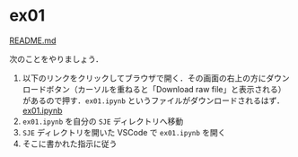 # ex01

[README.md](./README.md)

次のことをやりましょう．

1. 以下のリンクをクリックしてブラウザで開く．その画面の右上の方にダウンロードボタン（カーソルを重ねると「Download raw file」と表示される）があるので押す．`ex01.ipynb` というファイルがダウンロードされるはず．
[ex01.ipynb](./ex01.ipynb)
1. `ex01.ipynb` を自分の `SJE` ディレクトリへ移動
1. `SJE` ディレクトリを開いた VSCode で `ex01.ipynb` を開く
1. そこに書かれた指示に従う